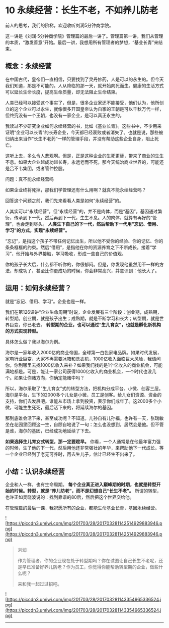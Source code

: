 # 10 永续经营：长生不老，不如养儿防老

前人的思考，我们的阶梯，欢迎收听刘润5分钟商学院。

这一讲是《刘润·5分钟商学院》管理篇的最后一讲了。管理篇第一讲，我们从管理的本质，“激发善意”开始。最后一讲，我想用所有管理者的梦想，“基业长青”来结束。

## 概念：永续经营

在中国古代，皇帝们一直相信，只要找到了灵丹妙药，人是可以的永生的。但今天我们知道，那是不可能的。人从降临的那一天，就开始向死而生。健康的生活方式可以延长生命长度，提高生命质量，却无法阻止生命结束。

人类已经可以接受这个事实了，但是，很多企业家还不能接受，他们认为，他所创立的这个企业可以永生，就像很多开国皇帝认为自家的王朝是可以千秋万代一样，但终究没有一个王朝，也没有一家企业，是可以真正永生的。

我读过不少研究企业如何永续经营的书，比如《基业长青》。这些书中，不少用来证明“企业可以长青”的长寿企业，今天都已经衰败或者消失了。也就是说，那些被归纳出来当作“长生不老药”一样的管理手段，并没有帮助这些企业自身，阻止死亡。

这听上去，多么令人悲观啊。但是，正是这种企业的生死更替，带来了商业的生生不息。如果大企业越成功越长寿，永远老而不死，那今天统治商业世界的，可能还是吕不韦集团，或者管仲控股。

问题：真不能永续经营吗

如果企业终将死掉，那我们学管理还有什么用啊？就真不能永续经营吗？

回答这个问题之前，我们先来看看人类是如何“永续经营”的。

人其实可以“永续经营”，但“永续经营”的，并不是肉体，而是“基因”。基因通过繁衍，传承到下一代，然后再到下一代，生生不息。人的肉体，就算有再好的“管理”，也会走到尽头。 **人类生下自己的下一代，然后帮助下一代用“忘记、借用、学习”的方式，实现“永续经营”。**

“忘记”，是指这个孩子不带任何记忆出生，所以他不受你的经验、你的记忆、你的条条框框的约束。然后“借用”，是指他在你的资源养育之下不断成长。接着“学习”，他开始与外界接触，学习吸收，形成一些自己的价值观。

你的孩子长大后，什么都不听你的，你很郁闷。但是，你发现他虽然用不一样的方法，却成功了，甚至比你更成功的时候，你会非常高兴，并意识到：他长大了。

## 运用：如何永续经营？

就是“忘记、借用、学习”。企业也是一样。

我们在第126课讲“企业生命周期”时说，企业发展有三个阶段：创业期，成熟期，转型期。创业期，就是孩子出生；成熟期，就是不断学习和长大；转型期，就是世界巨变，你已老去。 **转型期的企业，也可以通过“生儿育女”，也就是孵化新机构的方式实现转型。**

具体怎么做？我以海尔为例。

海尔是一家年收入2000亿的商业帝国，全球第一白色家电品牌。如果时代发展，家电行业巨变，大家不再需要冰箱和洗衣机，1000亿收入面临巨大风险，我请问你，你到哪里去找1000亿收入来补？如果我们找的是1个亿收入的商业机会，可能满地都是。可是，能让一家公司获得1000亿收入的商业机会，一个时代也没几个。如果让你赌方向，你确定能赌中吗？

所以，海尔采取了“生儿育女”式的转型方法，把机构分成平台、小微、创客三层。海尔是平台，生下的2000多个儿女是小微，员工是创客。给儿女们资源、资金的支持，你们去发展吧。谁能从市场上拿到投资，表示你们成年了。这2000多个小微，可能生生死死，最后活下来的，将延续海尔的基因。

那到底谁会活下来，甚至成功呢？不知道。儿孙自有儿孙福。也许有一天，张瑞敏坐在花园里回顾这一生，自顾自地说了一句：怎么也没想到，居然会是他。但不管是谁，海尔的基因，已经成功地延续了下去。

 **如果选择生儿育女式转型，那一定要趁早。** 你看，一个人通常是在他最年富力强的时候，生了他的下一代，然后用他还非常强壮的年华，来帮助他下一代成长。等一个企业已经到了老无可养时，再去生儿子，估计已经生不出来了。

## 小结：认识永续经营

企业和人一样，也有生命周期。 **每个企业真正进入巅峰期的时期，也就是转型开始的时候。转型，就是“养儿防老”，而不是幻想自己“长生不老”。** 所谓的转型，也许正如吴晓波说的：找到靠谱的80后，然后把这个世界交给他。

在管理篇的最后一课，我祝愿所有的企业，都能生命基业长青，基因永续经营。

![https://piccdn3.umiwi.com/img/201703/28/201703281142514929883946.png](https://piccdn3.umiwi.com/img/201703/28/201703281142514929883946.png)

> 刘润
> 
> 作为管理者，你的企业现在处于转型期吗？你在试图让自己长生不老呢，还是早已准备好养儿防老？作为员工，你觉得你能帮助转型期的企业，做些什么呢？
> 
> 来和我一起过过招吧。

![https://piccdn3.umiwi.com/img/201703/28/201703281143354965336524.jpg](https://piccdn3.umiwi.com/img/201703/28/201703281143354965336524.jpg)

---

